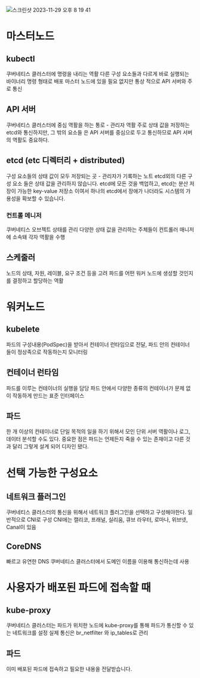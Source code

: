 
![스크린샷 2023-11-29 오후 8 19 41](https://github.com/kibongcoders/Study/assets/54662349/b778da79-fde0-4045-9bdf-f36b5aca0259)

# 마스터노드

## kubectl

쿠버네티스 클러스터에 명령을 내리는 역활
다른 구성 요소들과 다르게 바로 실행되는 바이너리 명령 형태로 배포
마스터 노드에 있을 필요 없지만 통상 적으로 API 서버와 주로 통신

## API 서버
쿠버네티스 클러스터에 중심 역활을 하는 통로 - 관리자 역활
주로 상태 값을 저장하는 etcd와 통신하지만, 그 밖의 요소들 은 API 서버를 중심으로 두고 통신하므로 API 서버의 역활도 중요하다. 

## etcd (etc 디렉터리 + distributed)
구성 요소들의 상태 값이 모두 저장되는 곳 - 관리자가 기록하는 노트
etcd외의 다른 구성 요소 들은 상태 값을 관리하지 않습니다.
etcd에 모든 것을 백업하고, etcd는 분산 저장이 가능한 key-value 저장소 이여서 하나의 etcd에서 장애가 나더라도 시스템의 가용성을 확보할 수 있습니다.

### 컨트롤 메니저
쿠버네티스 오브젝트 상태를 관리
다양한 상태 값을 관리하는 주체들이 컨트롤러 매니저에 소속돼 각자 역활을 수행

## 스케줄러
노드의 상태, 자원, 레이블, 요구 조건 등을 고려 파드를 어떤 워커 노드에 생성할 것인지를 결정하고 할당하는 역활

# 워커노드

## kubelete
파드의 구성내용(PodSpec)을 받아서  컨테이너 런타임으로 전달, 파드 안의 컨테이너들이 정상족으로 작동하는지 모니터링

## 컨테이너 런타임
파드를 이루는 컨테이너의 실행을 담당
파드 안에서 다양한 종류의 컨테이너가 문제 없이 작동하게 만드는 표준 인터페이스

## 파드
한 개 이상의 컨테이너로 단일 목적의 일을 하기 위해서 모인 단위
서버 역활이나 로그, 데이터 분석할 수도 있다.
중요한 점은 파드는 언제든지 죽을 수 있는 존재이고 다른 것과 달리 그렇게 설계 되어 디자인 됐다.

# 선택 가능한 구성요소

## 네트워크 플러그인
쿠버네티스 클러스터의 통신을 위해서 네트워크 플러그인을 선택하고 구성해야한다.
일반적으로 CNI로 구성 CNI에는 캘리코, 프래널, 실리움, 큐브 라우터, 로마나, 위브넷, Canal이 있음

## CoreDNS
빠르고 유연한 DNS
쿠버네티스 클러스터에서 도메인 이름을 이용해 통신하는데 사용

# 사용자가 배포된 파드에 접속할 때

## kube-proxy

쿠버네티스 클러스터는 파드가 위치한 노드에 kube-proxy를 통해 파드가 통신할 수 있는 네트워크를 설정
실제 통신은 br_netfilter 와 ip_tables로 관리

## 파드

이미 배포된 파드에 접속하고 필요한 내용을 전달받습니다.


